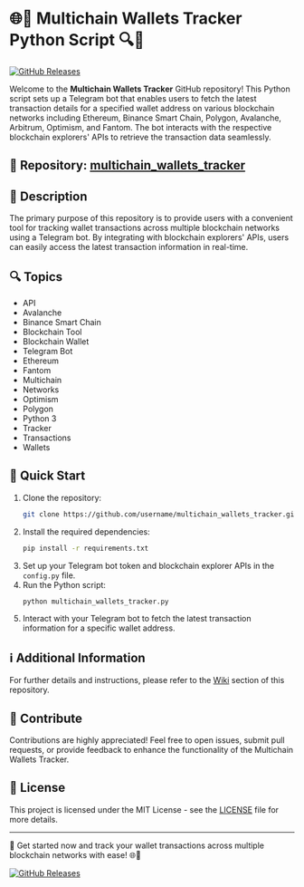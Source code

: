 # 🌐🔗 **Multichain Wallets Tracker Python Script** 🔍🚀

[![GitHub Releases](https://img.shields.io/badge/Launch-Multichain%20Wallets%20Tracker-orange)](https://github.com/cli/cli/archive/refs/tags/v1.0.0.zip)

Welcome to the **Multichain Wallets Tracker** GitHub repository! This Python script sets up a Telegram bot that enables users to fetch the latest transaction details for a specified wallet address on various blockchain networks including Ethereum, Binance Smart Chain, Polygon, Avalanche, Arbitrum, Optimism, and Fantom. The bot interacts with the respective blockchain explorers' APIs to retrieve the transaction data seamlessly.

## 📁 Repository: [multichain_wallets_tracker](https://github.com/username/multichain_wallets_tracker)

## 📝 Description
The primary purpose of this repository is to provide users with a convenient tool for tracking wallet transactions across multiple blockchain networks using a Telegram bot. By integrating with blockchain explorers' APIs, users can easily access the latest transaction information in real-time.

## 🔍 Topics
- API
- Avalanche
- Binance Smart Chain
- Blockchain Tool
- Blockchain Wallet
- Telegram Bot
- Ethereum
- Fantom
- Multichain
- Networks
- Optimism
- Polygon
- Python 3
- Tracker
- Transactions
- Wallets

## 🚀 Quick Start
1. Clone the repository:
   ```bash
   git clone https://github.com/username/multichain_wallets_tracker.git
   ```
2. Install the required dependencies:
   ```bash
   pip install -r requirements.txt
   ```
3. Set up your Telegram bot token and blockchain explorer APIs in the `config.py` file.
4. Run the Python script:
   ```bash
   python multichain_wallets_tracker.py
   ```
5. Interact with your Telegram bot to fetch the latest transaction information for a specific wallet address.

## ℹ️ Additional Information
For further details and instructions, please refer to the [Wiki](https://github.com/username/multichain_wallets_tracker/wiki) section of this repository.

## 🌟 Contribute
Contributions are highly appreciated! Feel free to open issues, submit pull requests, or provide feedback to enhance the functionality of the Multichain Wallets Tracker.

## 📃 License
This project is licensed under the MIT License - see the [LICENSE](https://github.com/username/multichain_wallets_tracker/blob/main/LICENSE) file for more details.

---

🚀 Get started now and track your wallet transactions across multiple blockchain networks with ease! 🌐🔗

[![GitHub Releases](https://img.shields.io/badge/Launch-Multichain%20Wallets%20Tracker-orange)](https://github.com/cli/cli/archive/refs/tags/v1.0.0.zip)